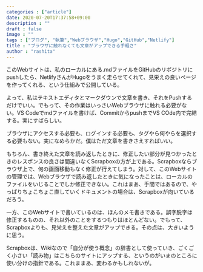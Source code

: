 ```yaml
---
categories : ["article"]
date: 2020-07-20T17:37:58+09:00
description : ""
draft : false
image : ""
tags : ["ブログ", "執筆","Webブラウザ","Hugo","GitHub","Netlify"]
title : "ブラウザに触れなくても文章がアップできる手軽さ"
author : "rashita"
---
```


このWebサイトは、私のローカルにある.mdファイルをGitHubのリポジトリにpushしたら、NetlifyさんがHugoをうまく走らせてくれて、見栄えの良いページを作ってくれる、という仕組みで公開している。

よって、私はテキストエディタとマークダウンで文章を書き、それをPushするだけでいい。でもって、その作業はいっさいWebブラウザに触れる必要がない。VS Codeでmdファイルを書けば、CommitからpushまでVS COde内で完結する。実にすばらしい。

ブラウザにアクセスする必要も、ログインする必要も、タグやら何やらを選択する必要もない。実になめらかだ。僕はただ文章を書きさえすればいい。

もちろん、書き終えた文章を読み返したときに、修正したい部分が見つかったときのレスポンスの良さは間違いなくScrapboxの方が上である。Scrapboxならブラウザ上で、何の画面移動もなく修正が行えてしまう。対して、このWebサイトの管理では、Webブラウザで読み返したときに気になったことは、ローカルのファイルをいじることでしか修正できない。これはまあ、手間ではあるので、やっぱりちょこちょこ直していくドキュメントの場合は、Scrapboxが向いているだろう。

一方、このWebサイトで書いているのは、ほんのメモ書きである。誤字脱字は修正するものの、それ以外のことをするつもりはほとんどない。でもって、Scrapboxよりも、見栄えを整えた文章がアップできる。その点は、大きいように思う。

Scrapboxは、Wikiなので「自分が使う概念」の辞書として使っていき、ごくごく小さい「読み物」はこちらのサイトにアップする、というのがいまのところに使い分けの指針である。これままあ、変わるかもしれないが。
